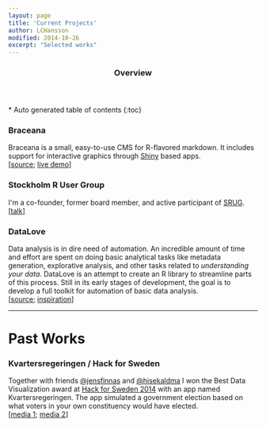 ```yaml
---
layout: page
title: 'Current Projects'
author: LCHansson
modified: 2014-10-26
excerpt: "Selected works"
---
```


<section id="table-of-contents" class="toc">
  <header>
    <h3>Overview</h3>
  </header>
<div id="drawer" markdown="1">
*  Auto generated table of contents
{:toc}
</div>
</section><!-- /#table-of-contents -->


### Braceana

Braceana is a small, easy-to-use CMS for R-flavored markdown. It includes support for interactive graphics through [Shiny][shiny] based apps. <br/>[[source][braceana-gh]; [live demo][braceana-demo]]

### Stockholm R User Group

I'm a co-founder, former board member, and active participant of [SRUG][srug]. <br/>[[talk][srugtalks]]

### DataLove

Data analysis is in dire need of automation. An incredible amount of time and effort are spent on doing basic analytical tasks like metadata generation, explorative analysis, and other tasks related to *understanding your data*. DataLove is an attempt to create an R library to streamline parts of this process. Still in its early stages of development, the goal is to develop a full toolkit for automation of basic data analysis. <br/>[[source][datalove-gh]; [inspiration][automation-video]]

---

# Past Works

### Kvartersregeringen / Hack for Sweden

Together with friends [@jensfinnas](http://twitter.com/jensfinnas) and [@hisekaldma](http://twitter.com/hisekaldma) I won the Best Data Visualization award at [Hack for Sweden 2014][hfs14] with an app named Kvartersregeringen. The app simulated a government election based on what voters in your own constituency would have elected. <br/>[[media 1][hfspress1]; [media 2][hfspress2]]


[shiny]: http://shiny.rstudio.com
[braceana-gh]: https://github.com/LCHansson/braceana
[braceana-demo]: https://lchansson.shinyapps.io/braceana
[srug]: http://www.meetup.com/StockholmR/
[srugtalks]: http://bambuser.com/v/3535501
[datalove-gh]: https://github.com/LCHansson/dataLove
[automation-video]: https://www.youtube.com/watch?v=7Pq-S557XQU&list=UU2C_jShtL725hvbm1arSV9w
[hfs14]: http://hackforsweden.se/hack-for-sweden-2014/
[hfspress1]: http://www.metro.se/nyheter/regeringen-om-ditt-kvarter-fick-bestamma/EVHnct!oQkSNqhVCyd2s/
[hfspress2]: http://feber.se/webb/art/296151/kolla_in_hur_ditt_kvarter_rsta/
